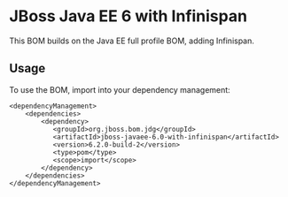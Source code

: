 JBoss Java EE 6 with Infinispan
===============================

This BOM builds on the Java EE full profile BOM, adding Infinispan. 
  
Usage
-----

To use the BOM, import into your dependency management:

    <dependencyManagement>
        <dependencies>
            <dependency>
               <groupId>org.jboss.bom.jdg</groupId>
               <artifactId>jboss-javaee-6.0-with-infinispan</artifactId>
               <version>6.2.0-build-2</version>
               <type>pom</type>
               <scope>import</scope>
            </dependency>
        </dependencies>
    </dependencyManagement> 
	
